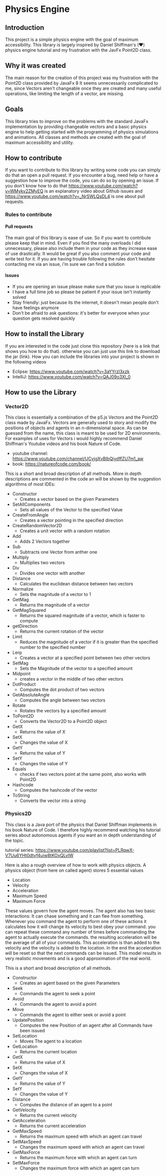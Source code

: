 # Physics Engine

## Introduction
This project is a simple physics engine with the goal of maximum accessibility.
This library is largely inspired by Daniel Shiffman's (♥) physics engine tutorial
and my frustration with the JavFx Point2D class.

## Why it was created
The main reason for the creation of this project was my frustration with the Point2D class provided by JavaFx 8
It seems unnecessarily complicated to me, since Vectors aren't changeable once they are created
and many useful operations, like limiting the length of a vector, are missing.

## Goals
This library tries to improve on the problems with the standard JavaFx implementation by providing changeable vectors
and a basic physics engine to help getting started with the programming of physics simulations and animations.
All classes and methods are created with the goal of maximum accessibility and utility.

## How to contribute
If you want to contribute to this library by writing some code you can simply do that an open a pull request.
If you encounter a bug, need help or have a suggestion how to improve the code, you can do so by opening an issue.
If you don't know how to do that https://www.youtube.com/watch?v=WMykv2ZMyEQ is an explanatory video about Github issues
and https://www.youtube.com/watch?v=_NrSWLQsDL4 is one about pull requests.

### Rules to contribute
#### Pull requests
The main goal of this library is ease of use. So if you want to contribute please keep that in mind.
Even if you find the many overloads I did unnecessary, please also include them in your code as they increase
ease of use drastically. It would be great if you also comment your code and write test for it.
If you are having trouble following the rules don't hesitate contacting me via an issue, i'm sure we can find a solution

#### Issues
* If you are opening an issue please make sure that you issue is replicable
* I have a full time job so please be patient if your issue isn't instantly solved
* Stay friendly: just because its the internet, it doesn't mean people don't have feelings anymore
* Don't be afraid to ask questions: it's better for everyone when your question gets resolved quickly

## How to install the Library
If you are interested in the code just clone this repository (here is a link that shows you how to do that).
otherwise you can just use this link to download the jar (link). How you can include the libraries into your project
is shown in the following videos
* Eclipse: https://www.youtube.com/watch?v=3aYYrzl3xzk
* IntelliJ: https://www.youtube.com/watch?v=QAJ09o3Xl_0

## How to use the Library
### Vector2D
This class is essentially a combination of the p5.js Vectors and the Point2D class made by JavaFx.
Vectors are generally used to story and modify the positions of objects and agents in an n-dimensional space.
As can be guessed from the name, this class is meant to be used for 2D environments. For examples of uses for
Vectors i would highly recommend Daniel Shiffman's Youtube videos and his book Nature of Code.

* youtube channel: https://www.youtube.com/channel/UCvjgXvBlbQiydffZU7m1_aw
* book: https://natureofcode.com/book/

This is a short and broad description of all methods. More in depth descriptions are commented in the code an will be
shown by the suggestion algorithms of most IDEs:

* Constructor
  * Creates a vector based on the given Parameters
* SetAllComponents
  * Sets all values of the Vector to the specified Value
* CreateFromAngle
  * Creates a vector pointing in the specified direction
* CreateRandomVector2D
  * Creates a unit vector with a random rotation
* Add
  * Adds 2 Vectors together
* Sub
  * Subtracts one Vector from anther one
* Multiply
  * Multiplies two vectors
* Div
  * Divides one vector with another
* Distance
  * Calculates the euclidean distance between two vectors
* Normalize
  * Sets the magnitude of a vector to 1
* GetMag
  * Returns the magnitude of a vector
* GetMagSquared
  * Returns the squared magnitude of a vector, which is faster to compute
* getDirection
  * Returns the current rotation of the vector
* Limit
  * Reduces the magnitude of a vector if it is greater than the specified number to the specified number
* Lerp
  * Creates a vector at a specified point between two other vectors
* SetMag
  * Sets the Magnitude of the vector to a specified amount
* Midpoint
  * creates a vector in the middle of two other vectors
* DotProduct
  * Computes the dot product of two vectors
* GetAbsoluteAngle
  * Computes the angle between two vectors
* Rotate
  * Rotates the vectors by a specified amount
* ToPoint2D
  * Converts the Vector2D to a Point2D object
* GetX
  * Returns the value of X
* SetX
  * Changes the value of X
* GetY
  * Returns the value of Y
* SetY
  * Changes the value of Y
* Equals
  * checks if two vectors point at the same point, also works with Point2D
* Hashcode
  * Computes the hashcode of the vector
* ToString
  * Converts the vector into a string

### Physics2D
This class is a Java port of the physics that Daniel Shiffman implements in his book Nature of Code.
I therefore highly recommend watching his tutorial series about autonomous agents if you want an
in depth understanding of the topic.

tutorial series: https://www.youtube.com/playlist?list=PLRqwX-V7Uu6YHt0dtyf4uiw8tKOxQLvlW

Here is also a rough overview of how to work with physics objects.
A physics object (from here on called agent) stores 5 essential values
* Location
* Velocity
* Acceleration
* Maximum Speed
* Maximum Force

These values govern how the agent moves. The agent also has two basic interactions:
It can chase something and it can flee from something. Whenever you command the agent to perform
one of these actions it calculates how it will change its velocity to best obey your command.
you can repeat these command any number of times before commanding the agent to actually execute the commands.
the resulting acceleration will be the average of all of your commands. This acceleration is than added to the velocity
and the velocity is added to the location. In the end the acceleration will be reset so that the next commands can be issued.
This model results in very realistic movements and is a good approximation of the real world.

This is a short and broad description of all methods.

* Constructor
  * Creates an agent based on the given Parameters
* Seek
  * Commands the agent to seek a point
* Avoid
  * Commands the agent to avoid a point
* Move
  * Commands the agent to either seek or avoid a point
* UpdatePosition
  * Computes the new Position of an agent after all Commands have been issued
* SetLocation
  * Moves The agent to a location
* GetLocation
  * Returns the current location
* GetX
  * Returns the value of X
* SetX
  * Changes the value of X
* GetY
  * Returns the value of Y
* SetY
  * Changes the value of Y
* Distance
  * Computes the distance of an agent to a point
* GetVelocity
  * Returns the current velocity
* GetAcceleration
  * Returns the current acceleration
* GetMaxSpeed
  * Returns the maximum speed with which an agent can travel
* SetMaxSpeed
  * Changes the maximum speed with which an agent can travel
* GetMaxForce
  * Returns the maximum force with which an agent can turn
* SetMaxForce
  * Changes the maximum force with which an agent can turn
